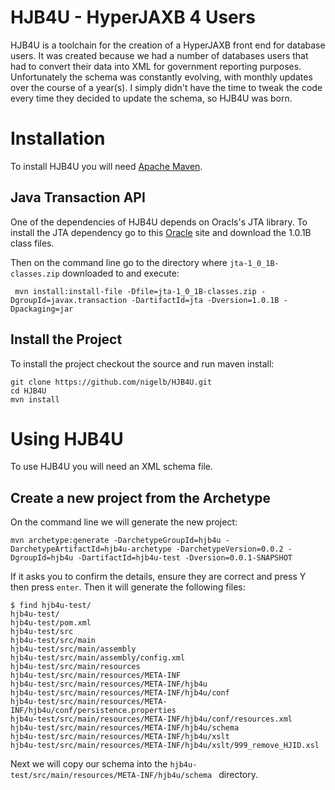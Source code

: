 HJB4U - HyperJAXB 4 Users
=========================

HJB4U is a toolchain for the creation of a HyperJAXB front end for database 
users. It was created because we had a number of databases users that had to 
convert their data into XML for government reporting purposes. Unfortunately the 
schema was constantly evolving, with monthly updates over the course of a year(s). 
I simply didn't have the time to tweak the code every time they decided to update
the schema, so HJB4U was born.

# Installation
To install HJB4U you will need [Apache Maven](https://maven.apache.org).

## Java Transaction API
One of the dependencies of HJB4U depends on Oracls's JTA library. 
To install the JTA dependency go to this [Oracle](http://www.oracle.com/technetwork/java/javaee/jta/index.html) site and download the 1.0.1B class files.

Then on the command line go to the directory where `jta-1_0_1B-classes.zip` downloaded to and execute:

     mvn install:install-file -Dfile=jta-1_0_1B-classes.zip -DgroupId=javax.transaction -DartifactId=jta -Dversion=1.0.1B -Dpackaging=jar

## Install the Project

To install the project checkout the source and run maven install:

    git clone https://github.com/nigelb/HJB4U.git
    cd HJB4U
    mvn install

# Using HJB4U
To use HJB4U you will need an XML schema file.

## Create a new project from the Archetype

On the command line we will generate the new project:

    mvn archetype:generate -DarchetypeGroupId=hjb4u -DarchetypeArtifactId=hjb4u-archetype -DarchetypeVersion=0.0.2 -DgroupId=hjb4u -DartifactId=hjb4u-test -Dversion=0.0.1-SNAPSHOT
    
If it asks you to confirm the details, ensure they are correct and press Y then press `enter`. Then it will generate the following files:

    $ find hjb4u-test/
    hjb4u-test/
    hjb4u-test/pom.xml
    hjb4u-test/src
    hjb4u-test/src/main
    hjb4u-test/src/main/assembly
    hjb4u-test/src/main/assembly/config.xml
    hjb4u-test/src/main/resources
    hjb4u-test/src/main/resources/META-INF
    hjb4u-test/src/main/resources/META-INF/hjb4u
    hjb4u-test/src/main/resources/META-INF/hjb4u/conf
    hjb4u-test/src/main/resources/META-INF/hjb4u/conf/persistence.properties
    hjb4u-test/src/main/resources/META-INF/hjb4u/conf/resources.xml
    hjb4u-test/src/main/resources/META-INF/hjb4u/schema
    hjb4u-test/src/main/resources/META-INF/hjb4u/xslt
    hjb4u-test/src/main/resources/META-INF/hjb4u/xslt/999_remove_HJID.xsl
    
Next we will copy our schema into the `hjb4u-test/src/main/resources/META-INF/hjb4u/schema
` directory.


